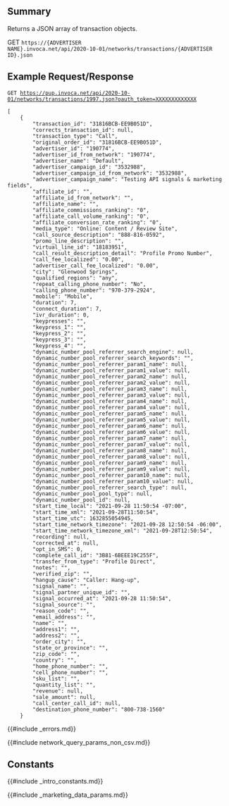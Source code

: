 
## Summary
Returns a JSON array of transaction objects. 

GET <code>https://{ADVERTISER NAME}.invoca.net/api/2020-10-01/networks/transactions/{ADVERTISER ID}.json</code>

## Example Request/Response

<code>GET https://pup.invoca.net/api/2020-10-01/networks/transactions/1997.json?oauth_token=XXXXXXXXXXXXX</code>

    [
        {
            "transaction_id": "31816BCB-EE9B051D",
            "corrects_transaction_id": null,
            "transaction_type": "Call",
            "original_order_id": "31816BCB-EE9B051D",
            "advertiser_id": "190774",
            "advertiser_id_from_network": "190774",
            "advertiser_name": "Default",
            "advertiser_campaign_id": "3532988",
            "advertiser_campaign_id_from_network": "3532988",
            "advertiser_campaign_name": "Testing API signals & marketing fields",
            "affiliate_id": "",
            "affiliate_id_from_network": "",
            "affiliate_name": "",
            "affiliate_commissions_ranking": "0",
            "affiliate_call_volume_ranking": "0",
            "affiliate_conversion_rate_ranking": "0",
            "media_type": "Online: Content / Review Site",
            "call_source_description": "888-816-0592",
            "promo_line_description": "",
            "virtual_line_id": "18183951",
            "call_result_description_detail": "Profile Promo Number",
            "call_fee_localized": "0.00",
            "advertiser_call_fee_localized": "0.00",
            "city": "Glenwood Springs",
            "qualified_regions": "any",
            "repeat_calling_phone_number": "No",
            "calling_phone_number": "970-379-2924",
            "mobile": "Mobile",
            "duration": 7,
            "connect_duration": 7,
            "ivr_duration": 0,
            "keypresses": "",
            "keypress_1": "",
            "keypress_2": "",
            "keypress_3": "",
            "keypress_4": "",
            "dynamic_number_pool_referrer_search_engine": null,
            "dynamic_number_pool_referrer_search_keywords": "",
            "dynamic_number_pool_referrer_param1_name": null,
            "dynamic_number_pool_referrer_param1_value": null,
            "dynamic_number_pool_referrer_param2_name": null,
            "dynamic_number_pool_referrer_param2_value": null,
            "dynamic_number_pool_referrer_param3_name": null,
            "dynamic_number_pool_referrer_param3_value": null,
            "dynamic_number_pool_referrer_param4_name": null,
            "dynamic_number_pool_referrer_param4_value": null,
            "dynamic_number_pool_referrer_param5_name": null,
            "dynamic_number_pool_referrer_param5_value": null,
            "dynamic_number_pool_referrer_param6_name": null,
            "dynamic_number_pool_referrer_param6_value": null,
            "dynamic_number_pool_referrer_param7_name": null,
            "dynamic_number_pool_referrer_param7_value": null,
            "dynamic_number_pool_referrer_param8_name": null,
            "dynamic_number_pool_referrer_param8_value": null,
            "dynamic_number_pool_referrer_param9_name": null,
            "dynamic_number_pool_referrer_param9_value": null,
            "dynamic_number_pool_referrer_param10_name": null,
            "dynamic_number_pool_referrer_param10_value": null,
            "dynamic_number_pool_referrer_search_type": null,
            "dynamic_number_pool_pool_type": null,
            "dynamic_number_pool_id": null,
            "start_time_local": "2021-09-28 11:50:54 -07:00",
            "start_time_xml": "2021-09-28T11:50:54",
            "start_time_utc": 1632855054945,
            "start_time_network_timezone": "2021-09-28 12:50:54 -06:00",
            "start_time_network_timezone_xml": "2021-09-28T12:50:54",
            "recording": null,
            "corrected_at": null,
            "opt_in_SMS": 0,
            "complete_call_id": "3B81-6BEEE19C255F",
            "transfer_from_type": "Profile Direct",
            "notes": "",
            "verified_zip": "",
            "hangup_cause": "Caller: Hang-up",
            "signal_name": "",
            "signal_partner_unique_id": "",
            "signal_occurred_at": "2021-09-28 11:50:54",
            "signal_source": "",
            "reason_code": "",
            "email_address": "",
            "name": "",
            "address1": "",
            "address2": "",
            "order_city": "",
            "state_or_province": "",
            "zip_code": "",
            "country": "",
            "home_phone_number": "",
            "cell_phone_number": "",
            "sku_list": "",
            "quantity_list": "",
            "revenue": null,
            "sale_amount": null,
            "call_center_call_id": null,
            "destination_phone_number": "800-738-1560"
        }

{{#include _errors.md}}

{{#include network_query_params_non_csv.md}}

## Constants

{{#include _intro_constants.md}}

{{#include _marketing_data_params.md}}